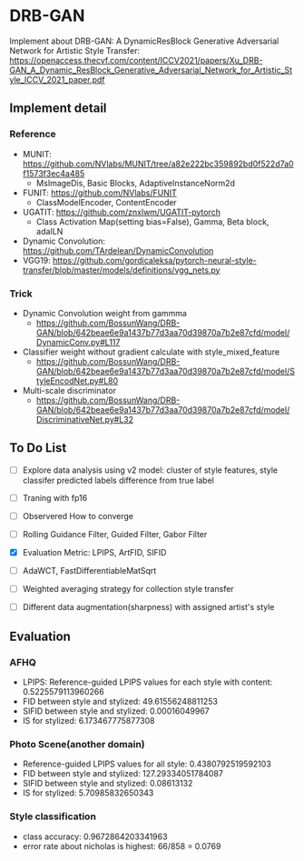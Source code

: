 # DRB-GAN
Implement about DRB-GAN: A DynamicResBlock Generative Adversarial Network for Artistic Style Transfer:
https://openaccess.thecvf.com/content/ICCV2021/papers/Xu_DRB-GAN_A_Dynamic_ResBlock_Generative_Adversarial_Network_for_Artistic_Style_ICCV_2021_paper.pdf

## Implement detail
### Reference
* MUNIT: https://github.com/NVlabs/MUNIT/tree/a82e222bc359892bd0f522d7a0f1573f3ec4a485
  * MsImageDis, Basic Blocks, AdaptiveInstanceNorm2d
* FUNIT: https://github.com/NVlabs/FUNIT
  * ClassModelEncoder, ContentEncoder
* UGATIT: https://github.com/znxlwm/UGATIT-pytorch
  * Class Activation Map(setting bias=False),  Gamma, Beta block, adaILN
* Dynamic Convolution: https://github.com/TArdelean/DynamicConvolution
* VGG19: https://github.com/gordicaleksa/pytorch-neural-style-transfer/blob/master/models/definitions/vgg_nets.py
  
### Trick
* Dynamic Convolution weight from gammma
  * https://github.com/BossunWang/DRB-GAN/blob/642beae6e9a1437b77d3aa70d39870a7b2e87cfd/model/DynamicConv.py#L117
* Classifier weight without gradient calculate with style_mixed_feature
  * https://github.com/BossunWang/DRB-GAN/blob/642beae6e9a1437b77d3aa70d39870a7b2e87cfd/model/StyleEncodNet.py#L80
* Multi-scale discriminator
  * https://github.com/BossunWang/DRB-GAN/blob/642beae6e9a1437b77d3aa70d39870a7b2e87cfd/model/DiscriminativeNet.py#L32

## To Do List
- [ ] Explore data analysis using v2 model: cluster of style features, style classifer predicted labels difference from true label
- [ ] Traning with fp16
- [ ] Observered How to converge
- [ ] Rolling Guidance Filter, Guided Filter, Gabor Filter
- [X] Evaluation Metric: LPIPS, ArtFID, SIFID
- [ ] AdaWCT, FastDifferentiableMatSqrt
- [ ] Weighted averaging strategy for collection style transfer
- [ ] Different data augmentation(sharpness) with assigned artist's style


## Evaluation
### AFHQ
* LPIPS: Reference-guided LPIPS values for each style with content: 0.5225579113960266
* FID between style and stylized: 49.61556248811253
* SIFID between style and stylized: 0.00016049967
* IS for stylized: 6.173467775877308
### Photo Scene(another domain)
* Reference-guided LPIPS values for all style: 0.4380792519592103
* FID between style and stylized: 127.29334051784087
* SIFID between style and stylized: 0.08613132
* IS for stylized: 5.70985832650343
### Style classification
* class accuracy: 0.9672864203341963
* error rate about nicholas is highest: 66/858 = 0.0769
